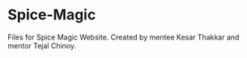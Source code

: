 # Spice-Magic
Files for Spice Magic Website. Created by mentee Kesar Thakkar and mentor Tejal Chinoy.
